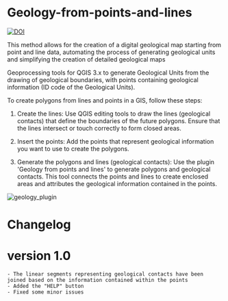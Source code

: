 # Geology-from-points-and-lines
[![DOI](https://zenodo.org/badge/DOI/10.5281/zenodo.14652813.svg)](https://doi.org/10.5281/zenodo.14652813)

This method allows for the creation of a digital geological map starting from point and line data, automating the process of generating geological units and simplifying the creation of detailed geological maps

Geoprocessing tools for QGIS 3.x to generate Geological Units from the drawing of geological boundaries, with points containing geological information (ID code of the Geological Units).

To create polygons from lines and points in a GIS, follow these steps:
   
1) Create the lines: Use QGIS editing tools to draw the lines (geological contacts) that define the boundaries of the future polygons. Ensure that the lines intersect or touch correctly to form closed areas.

2) Insert the points: Add the points that represent geological information you want to use to create the polygons.
   
3) Generate the polygons and lines (geological contacts): Use the plugin 'Geology from points and lines' to generate polygons and geological contacts. This tool connects the points and lines to create enclosed areas and attributes the geological information contained in the points.
   
![geology_plugin](https://github.com/user-attachments/assets/58548c20-a1e8-4a49-a04e-689e8d75cd3a)
# Changelog
# version 1.0
	- The linear segments representing geological contacts have been joined based on the information contained within the points
	- Added the "HELP" button
	- Fixed some minor issues
